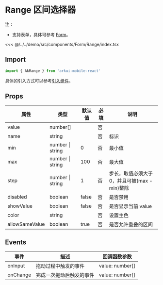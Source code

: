 # Range 区间选择器

注：

- 支持表单，具体可参考 [Form](./Form.md)。

<CodeDemo name="Range">

<<< @/../../demo/src/components/Form/Range/index.tsx

</CodeDemo>

## Import

```js
import { AkRange } from 'arkui-mobile-react'
```

具体的引入方式可以参考[引入组件](../guide/import.md)。

## Props

| 属性           | 类型             | 默认值 | 必填 | 说明                                          |
| -------------- | ---------------- | ------ | ---- | --------------------------------------------- |
| value          | number[]         |        | 否   |
| name           | string           |        | 否   | 标识                                          |
| min            | number \| string | 0      | 否   | 最小值                                        |
| max            | number \| string | 100    | 否   | 最大值                                        |
| step           | number \| string | 1      | 否   | 步长，取值必须大于 0，并且可被(max - min)整除 |
| disabled       | boolean          | false  | 否   | 是否禁用                                      |
| showValue      | boolean          | false  | 否   | 是否显示当前 value                            |
| color          | string           |        | 否   | 设置主色                                      |
| allowSameValue | boolean          | true   | 否   | 是否允许重叠的区间                            |

## Events

| 事件     | 描述                     | 回调函数参数    |
| -------- | ------------------------ | --------------- |
| onInput  | 拖动过程中触发的事件     | value: number[] |
| onChange | 完成一次拖动后触发的事件 | value: number[] |
